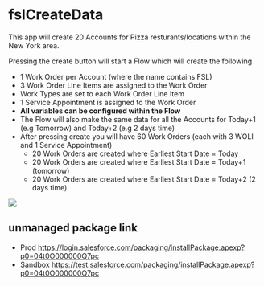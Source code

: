# fslCreateData

This app will create 20 Accounts for Pizza resturants/locations within the New York area.

Pressing the create button will start a Flow which will create the following

* 1 Work Order per Account (where the name contains FSL)
* 3 Work Order Line Items are assigned to the Work Order
* Work Types are set to each Work Order Line Item
* 1 Service Appointment is assigned to the Work Order
* **All variables can be configured within the Flow**
* The Flow will also make the same data for all the Accounts for Today+1 (e.g Tomorrow) and Today+2 (e.g 2 days time)
* After pressing create you will have 60 Work Orders (each with 3 WOLI and 1 Service Appointment) 
	* 20 Work Orders are created where Earliest Start Date = Today 
	* 20 Work Orders are created where Earliest Start Date = Today+1 (tomorrow)
	* 20 Work Orders are created where Earliest Start Date = Today+2 (2 days time)

<img src="https://github.com/daviddarkins/fslCreateData/blob/master/DATA/fslcreatedata_wo1.png"/>
<!--
<a href="https://githubsfdeploy.herokuapp.com?owner=daviddarkins&repo=fslCreateData">
  <img alt="Deploy to Salesforce"
       src="https://raw.githubusercontent.com/afawcett/githubsfdeploy/master/deploy.png">
</a> -->

## unmanaged package link 

* Prod https://login.salesforce.com/packaging/installPackage.apexp?p0=04t0O000000Q7pc 
* Sandbox https://test.salesforce.com/packaging/installPackage.apexp?p0=04t0O000000Q7pc